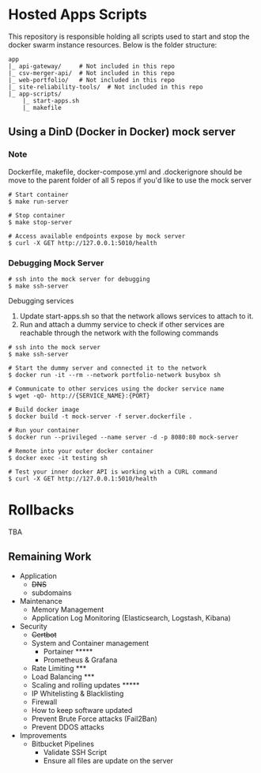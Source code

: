 # Hosted Apps Scripts

This repository is responsible holding all scripts used to start and stop the docker swarm instance resources. Below is the folder structure:

```
app
|_ api-gateway/     # Not included in this repo
|_ csv-merger-api/  # Not included in this repo
|_ web-portfolio/   # Not included in this repo
|_ site-reliability-tools/  # Not included in this repo
|_ app-scripts/
    |_ start-apps.sh
    |_ makefile
```

## Using a DinD (Docker in Docker) mock server

### Note
Dockerfile, makefile, docker-compose.yml and .dockerignore should be move to the parent folder of all 5 repos if you'd like to use the mock server

```shell
# Start container
$ make run-server

# Stop container
$ make stop-server

# Access available endpoints expose by mock server
$ curl -X GET http://127.0.0.1:5010/health
```

### Debugging Mock Server

```shell
# ssh into the mock server for debugging
$ make ssh-server
```

Debugging services
1. Update start-apps.sh so that the network allows services to attach to it.
2. Run and attach a dummy service to check if other services are reachable through the network with the following commands

```shell
# ssh into the mock server
$ make ssh-server 

# Start the dummy server and connected it to the network
$ docker run -it --rm --network portfolio-network busybox sh

# Communicate to other services using the docker service name
$ wget -qO- http://{SERVICE_NAME}:{PORT}
```


```shell
# Build docker image
$ docker build -t mock-server -f server.dockerfile .

# Run your container
$ docker run --privileged --name server -d -p 8080:80 mock-server

# Remote into your outer docker container
$ docker exec -it testing sh

# Test your inner docker API is working with a CURL command
$ curl -X GET http://127.0.0.1:5010/health
```

# Rollbacks

TBA

## Remaining Work

* Application
    * ~~DNS~~
    * subdomains
* Maintenance
    * Memory Management
    * Application Log Monitoring (Elasticsearch, Logstash, Kibana)
* Security
    * ~~Certbot~~
    * System and Container management 
        - Portainer *****
        - Prometheus & Grafana 
    * Rate Limiting  ***
    * Load Balancing ***
    * Scaling and rolling updates *****
    * IP Whitelisting & Blacklisting
    * Firewall
    * How to keep software updated
    * Prevent Brute Force attacks (Fail2Ban)
    * Prevent DDOS attacks
* Improvements 
    * Bitbucket Pipelines
        - Validate SSH Script
        - Ensure all files are update on the server
